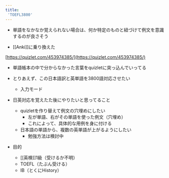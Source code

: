 ```yaml
---
title:
 'TOEFL3800'
---
```


- 単語をなかなか覚えられない場合は、何か特定のものと紐づけて例文を意識するのが良さそう


- [[Anki]]に乗り換えた

[https://quizlet.com/453974385/](https://quizlet.com/453974385/)
- 単語帳本の中で分からなかった言葉をquizletに突っ込んでいってる
- とりあえず、この日本語訳と英単語を3800語対応させたい
    - 入力モード

- 日英対応を覚えたた後にやりたいと思ってること
    - quizletを作り替えて例文の穴埋めにしたい
        - 左が単語、右がその単語を使った例文（穴埋め）
        - これによって、具体的な用例を身に付ける
    - 日本語の単語から、複数の英単語が上がるようにしたい
        - 勉強方法は検討中

- 目的
    - [[英検]]1級（受けるか不明）
    - TOEFL（たぶん受ける）
    - IB（とくにHistory）